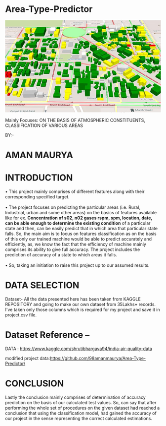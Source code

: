 # Area-Type-Predictor

<img src ="https://github.com/98amanmaurya/Area-Type-Predictor/blob/52dbdc782b9426058223c445b91527631f34b059/Area.png">

Mainly Focuses: ON THE BASIS OF ATMOSPHERIC CONSTITUENTS, CLASSIFICATION OF VARIOUS AREAS


BY:-
# AMAN MAURYA




# INTRODUCTION

•	This project mainly comprises of different features along with their corresponding specified target.<br/><br/>
•	The project focuses on predicting the particular areas (i.e. Rural, Industrial, urban and some other areas) on the basics of features available like for ex. <b>Concentration of s02, n02 gases rspm, spm, location, date, can be able enough to determine the existing condition</b> of a particular state and then, can be easily predict that in which area that particular state falls. So, the main aim is to focus on features classification as on the basis of this only our trained machine would be able to predict accurately and efficiently, as, we know the fact that the efficiency of machine mainly comprises its ability to give full accuracy. The project includes the prediction of accuracy of a state to which areas it falls.<br/><br/>
•	So, taking an initiation to raise this project up to our assumed results.<br/>




# DATA SELECTION
Dataset-
All the data presented here has been taken from KAGGLE REPOSITORY and going to make our own dataset from 35Lakhs<b>+</b> records. I've taken only those columns which is required for my project and save it in project.csv file. 

# Dataset Reference – 
DATA :   https://www.kaggle.com/shrutibhargava94/india-air-quality-data

modified project data:https://github.com/98amanmaurya/Area-Type-Predictor/


# CONCLUSION
Lastly the conclusion mainly comprises of determination of accuracy prediction on the basis of our calculated test values. So, can say that after performing the whole set of procedures on the given dataset had reached a conclusion that using the classification model, had gained the accuracy of our project in the sense representing the correct calculated estimations.

